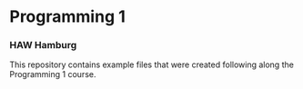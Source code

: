 # Programming 1 
### HAW Hamburg

This repository contains example files that were created following along the Programming 1 course.
